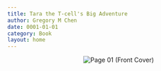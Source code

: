 ```yaml
---
title: Tara the T-cell's Big Adventure
author: Gregory M Chen
date: 0001-01-01
category: Book
layout: home
---
```


<p style="text-align:center;"><img src="{{site.baseurl}}/assets/Graphics_v3.2/Page01_Front-Cover.png" alt="Page 01 (Front Cover)" style="max-height: calc(100vh - 30px - 100px);"/></p>
